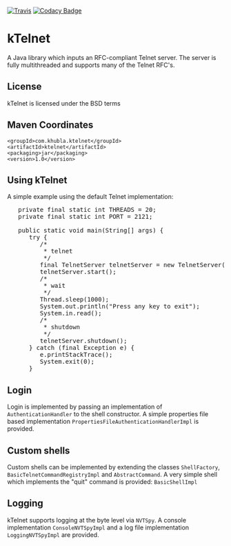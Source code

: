 [![Travis](https://travis-ci.org/teverett/ktelnet.svg?branch=master)](https://travis-ci.org/teverett/ktelnet)
[![Codacy Badge](https://api.codacy.com/project/badge/Grade/2ee879081835443fb2269a32dac0e795)](https://www.codacy.com/app/teverett/ktelnet?utm_source=github.com&amp;utm_medium=referral&amp;utm_content=teverett/ktelnet&amp;utm_campaign=Badge_Grade)

# kTelnet

A Java library which inputs an RFC-compliant Telnet server.  The server is fully multithreaded and supports many of the Telnet RFC's.

## License
kTelnet is licensed under the BSD terms

## Maven Coordinates

```
<groupId>com.khubla.ktelnet</groupId>
<artifactId>ktelnet</artifactId>
<packaging>jar</packaging>
<version>1.0</version>
```

## Using kTelnet

A simple example using the default Telnet implementation:

<pre>
   private final static int THREADS = 20;
   private final static int PORT = 2121;

   public static void main(String[] args) {
      try {
         /*
          * telnet
          */
         final TelnetServer telnetServer = new TelnetServer(PORT, THREADS, new BasicShellFactoryImpl());
         telnetServer.start();
         /*
          * wait
          */
         Thread.sleep(1000);
         System.out.println("Press any key to exit");
         System.in.read();
         /*
          * shutdown
          */
         telnetServer.shutdown();
      } catch (final Exception e) {
         e.printStackTrace();
         System.exit(0);
      }
</pre>

## Login
Login is implemented by passing an implementation of `AuthenticationHandler` to the shell constructor.  A simple properties file based implementation `PropertiesFileAuthenticationHandlerImpl` is provided.

## Custom shells

Custom shells can be implemented by extending the classes `ShellFactory`, `BasicTelnetCommandRegistryImpl` and `AbstractCommand`.  A very simple shell which implements the "quit" command is provided: `BasicShellImpl`

## Logging

kTelnet supports logging at the byte level via `NVTSpy`.  A console implementation `ConsoleNVTSpyImpl` and a log file implementation `LoggingNVTSpyImpl` are provided.
